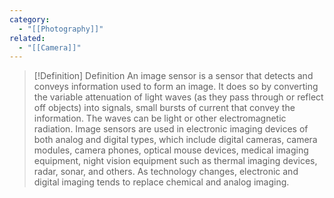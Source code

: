 ```yaml
---
category:
  - "[[Photography]]"
related:
  - "[[Camera]]"
---
```

>[!Definition] Definition
>An image sensor is a sensor that detects and conveys information used to form an image. It does so by converting the variable attenuation of light waves (as they pass through or reflect off objects) into signals, small bursts of current that convey the information. The waves can be light or other electromagnetic radiation. Image sensors are used in electronic imaging devices of both analog and digital types, which include digital cameras, camera modules, camera phones, optical mouse devices, medical imaging equipment, night vision equipment such as thermal imaging devices, radar, sonar, and others. As technology changes, electronic and digital imaging tends to replace chemical and analog imaging.

